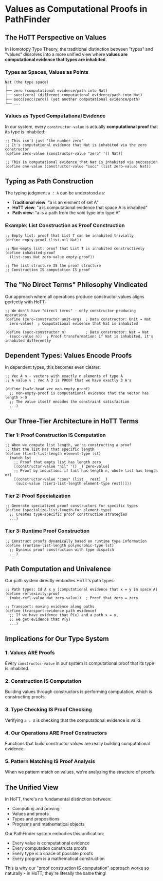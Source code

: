 # Values as Computational Proofs in PathFinder

## The HoTT Perspective on Values

In Homotopy Type Theory, the traditional distinction between "types" and "values" dissolves into a more unified view where **values are computational evidence that types are inhabited**.

### Types as Spaces, Values as Points

```
Nat (the type space)
│
├── zero (computational evidence/path into Nat)
├── succ(zero) (different computational evidence/path into Nat)  
├── succ(succ(zero)) (yet another computational evidence/path)
└── ...
```

### Values as Typed Computational Evidence

In our system, every `constructor-value` is actually **computational proof** that its type is inhabited:

```racket
;; This isn't just "the number zero"
;; It's computational evidence that Nat is inhabited via the zero constructor
(define zero-value (constructor-value "zero" '() Nat))

;; This is computational evidence that Nat is inhabited via succession
(define one-value (constructor-value "succ" (list zero-value) Nat))
```

## Typing as Path Construction

The typing judgment `a : A` can be understood as:
- **Traditional view**: "a is an element of set A"
- **HoTT view**: "a is computational evidence that space A is inhabited"
- **Path view**: "a is a path from the void type into type A"

### Example: List Construction as Proof Construction

```racket
;; Empty list: proof that List T can be inhabited trivially
(define empty-proof (list-nil Nat))

;; Non-empty list: proof that List T is inhabited constructively  
(define inhabited-proof 
  (list-cons Nat zero-value empty-proof))

;; The list structure IS the proof structure
;; Construction IS computation IS proof
```

## The "No Direct Terms" Philosophy Vindicated

Our approach where all operations produce constructor values aligns perfectly with HoTT:

```racket
;; We don't have "direct terms" - only constructor-producing operations
(define (zero-constructor unit-arg)  ; Data constructor: Unit → Nat
  zero-value)  ; Computational evidence that Nat is inhabited

(define (succ-constructor n)         ; Data constructor: Nat → Nat  
  (succ-value n))  ; Proof transformation: if Nat is inhabited, it's inhabited differently
```

## Dependent Types: Values Encode Proofs

In dependent types, this becomes even clearer:

```racket
;; Vec A n - vectors with exactly n elements of type A
;; A value v : Vec A 3 is PROOF that we have exactly 3 A's

(define (safe-head vec non-empty-proof)
  ;; non-empty-proof is computational evidence that the vector has length > 0
  ;; The value itself encodes the constraint satisfaction
  ...)
```

## Our Three-Tier Architecture in HoTT Terms

### Tier 1: Proof Construction IS Computation
```racket
;; When we compute list length, we're constructing a proof 
;; that the list has that specific length
(define (tier1-list-length element-type lst)
  (match lst
    ;; Proof that empty list has length zero
    [(constructor-value "nil" '() _) zero-value]  
    ;; Proof by induction: if tail has length n, whole list has length n+1
    [(constructor-value "cons" (list _ rest) _)
     (succ-value (tier1-list-length element-type rest))]))
```

### Tier 2: Proof Specialization
```racket
;; Generate specialized proof constructors for specific types
(define (specialize-list-length-for element-type)
  ;; Creates type-specific proof construction strategies
  ...)
```

### Tier 3: Runtime Proof Construction
```racket
;; Construct proofs dynamically based on runtime type information
(define (runtime-list-length polymorphic-type lst)
  ;; Dynamic proof construction with type dispatch
  ...)
```

## Path Computation and Univalence

Our path system directly embodies HoTT's path types:

```racket
;; Path types: Id A x y (computational evidence that x = y in space A)
(define reflexivity-proof 
  (make-refl-value Nat zero-value))  ; Proof that zero = zero

;; Transport: moving evidence along paths  
(define (transport-evidence path evidence)
  ;; If we have evidence that P(x) and a path x = y,
  ;; we get evidence that P(y)
  ...)
```

## Implications for Our Type System

### 1. Values ARE Proofs
Every `constructor-value` in our system is computational proof that its type is inhabited.

### 2. Construction IS Computation
Building values through constructors is performing computation, which is constructing proofs.

### 3. Type Checking IS Proof Checking  
Verifying `a : A` is checking that the computational evidence is valid.

### 4. Our Operations ARE Proof Constructors
Functions that build constructor values are really building computational evidence.

### 5. Pattern Matching IS Proof Analysis
When we pattern match on values, we're analyzing the structure of proofs.

## The Unified View

In HoTT, there's no fundamental distinction between:
- Computing and proving
- Values and proofs  
- Types and propositions
- Programs and mathematical objects

Our PathFinder system embodies this unification:
- Every value is computational evidence
- Every computation constructs proofs
- Every type is a space of possible proofs
- Every program is a mathematical construction

This is why our "proof construction IS computation" approach works so naturally - in HoTT, they're literally the same thing!